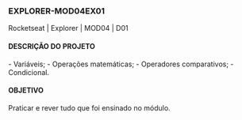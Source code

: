 ### EXPLORER-MOD04EX01
Rocketseat | Explorer | MOD04 | D01

#### DESCRIÇÃO DO PROJETO

<P>
- Variáveis;
- Operações matemáticas;
- Operadores comparativos;
- Condicional.
</P>

#### OBJETIVO
Praticar e rever tudo que foi ensinado no módulo.
